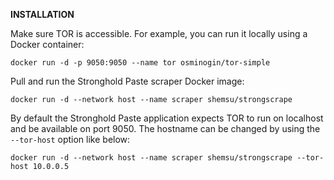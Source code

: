 **INSTALLATION**

Make sure TOR is accessible. For example, you can run it locally using a Docker container: 

`docker run -d -p 9050:9050 --name tor osminogin/tor-simple`

Pull and run the Stronghold Paste scraper Docker image:

`docker run -d --network host --name scraper shemsu/strongscrape`

By default the Stronghold Paste application expects TOR to run on localhost and be available on port 9050. The hostname can be changed by using the `--tor-host` option like below:

`docker run -d --network host --name scraper shemsu/strongscrape --tor-host 10.0.0.5`
